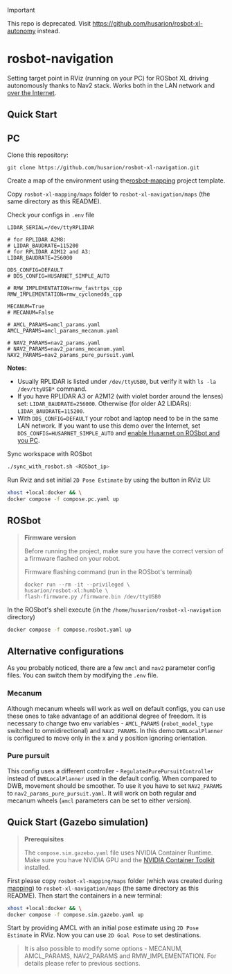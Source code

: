 > [!IMPORTANT]
> This repo is deprecated. Visit https://github.com/husarion/rosbot-xl-autonomy instead.

# rosbot-navigation

Setting target point in RViz (running on your PC) for ROSbot XL driving autonomously thanks to Nav2 stack. Works both in the LAN network and [over the Internet](https://husarion.com/manuals/rosbot-xl/remote-access/). 

## Quick Start

## PC

Clone this repository:

```
git clone https://github.com/husarion/rosbot-xl-navigation.git
```

Create a map of the environment using the[rosbot-mapping](https://github.com/husarion/rosbot-xl-mapping) project template.

Copy `rosbot-xl-mapping/maps` folder to `rosbot-xl-navigation/maps` (the same directory as this README).

Check your configs in `.env` file

```
LIDAR_SERIAL=/dev/ttyRPLIDAR

# for RPLIDAR A2M8:
# LIDAR_BAUDRATE=115200
# for RPLIDAR A2M12 and A3:
LIDAR_BAUDRATE=256000

DDS_CONFIG=DEFAULT
# DDS_CONFIG=HUSARNET_SIMPLE_AUTO

# RMW_IMPLEMENTATION=rmw_fastrtps_cpp
RMW_IMPLEMENTATION=rmw_cyclonedds_cpp

MECANUM=True
# MECANUM=False

# AMCL_PARAMS=amcl_params.yaml
AMCL_PARAMS=amcl_params_mecanum.yaml

# NAV2_PARAMS=nav2_params.yaml
# NAV2_PARAMS=nav2_params_mecanum.yaml
NAV2_PARAMS=nav2_params_pure_pursuit.yaml
```

**Notes:**
- Usually RPLIDAR is listed under `/dev/ttyUSB0`, but verify it with `ls -la /dev/ttyUSB*` command.
- If you have RPLIDAR A3 or A2M12 (with violet border around the lenses) set: `LIDAR_BAUDRATE=256000`. Otherwise (for older A2 LIDARs): `LIDAR_BAUDRATE=115200`.
- With `DDS_CONFIG=DEFAULT` your robot and laptop need to be in the same LAN network. If you want to use this demo over the Internet, set `DDS_CONFIG=HUSARNET_SIMPLE_AUTO` and [enable Husarnet on ROSbot and you PC](https://husarion.com/manuals/rosbot/remote-access/).


Sync workspace with ROSbot

```bash
./sync_with_rosbot.sh <ROSbot_ip>
```

Run Rviz and set initial `2D Pose Estimate` by using the button in RViz UI:

```bash
xhost +local:docker && \
docker compose -f compose.pc.yaml up
```

## ROSbot

> **Firmware version**
>
> Before running the project, make sure you have the correct version of a firmware flashed on your robot.
>
> Firmware flashing command (run in the ROSbot's terminal)
>
> ```
> docker run --rm -it --privileged \
> husarion/rosbot-xl:humble \
> flash-firmware.py /firmware.bin /dev/ttyUSB0
> ```

In the ROSbot's shell execute (in the `/home/husarion/rosbot-xl-navigation` directory)

```bash
docker compose -f compose.rosbot.yaml up
```

## Alternative configurations

As you probably noticed, there are a few `amcl` and `nav2` parameter config files. You can switch them by modifying the `.env` file.

### Mecanum

Although mecanum wheels will work as well on default configs, you can use these ones to take advantage of an additional degree of freedom. It is necessary to change two env variables - `AMCL_PARAMS` (`robot_model_type` switched to omnidirectional) and `NAV2_PARAMS`. In this demo `DWBLocalPlanner` is configured to move only in the x and y position ignoring orientation.

### Pure pursuit

This config uses a different controller - `RegulatedPurePursuitController` instead of `DWBLocalPlanner` used in the default config. When compared to DWB, movement should be smoother. To use it you have to set `NAV2_PARAMS` to `nav2_params_pure_pursuit.yaml`. It will work on both regular and mecanum wheels (`amcl` parameters can be set to either version).

## Quick Start (Gazebo simulation)

> **Prerequisites**
>
> The `compose.sim.gazebo.yaml` file uses NVIDIA Container Runtime. Make sure you have NVIDIA GPU and the [NVIDIA Container Toolkit](https://docs.nvidia.com/datacenter/cloud-native/container-toolkit/install-guide.html) installed.

First please copy `rosbot-xl-mapping/maps` folder (which was created during [mapping](https://github.com/husarion/rosbot-xl-mapping)) to `rosbot-xl-navigation/maps` (the same directory as this README). Then start the containers in a new terminal:

```bash
xhost +local:docker && \
docker compose -f compose.sim.gazebo.yaml up
```
Start by providing AMCL with an initial pose estimate using `2D Pose Estimate` in RViz. Now you can use `2D Goal Pose` to set destinations.

> It is also possible to modify some options - MECANUM, AMCL_PARAMS, NAV2_PARAMS and RMW_IMPLEMENTATION. For details please refer to previous sections.
